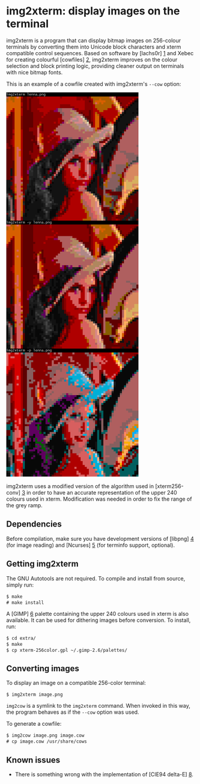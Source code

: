 img2xterm: display images on the terminal
=========================================

img2xterm is a program that can display bitmap images on 256-colour terminals
by converting them into Unicode block characters and xterm compatible control
sequences. Based on software by [lachs0r] [1] and Xebec for creating colourful
[cowfiles] [2], img2xterm improves on the colour selection and block printing
logic, providing cleaner output on terminals with nice bitmap fonts.

This is an example of a cowfile created with img2xterm's `--cow` option:

![Example of img2xterm in action.](lenna-img2xterm.png)

img2xterm uses a modified version of the algorithm used in [xterm256-conv] [3]
in order to have an accurate representation of the upper 240 colours used in
xterm. Modification was needed in order to fix the range of the grey ramp.

[1]: http://srsfckn.biz/cows/img2cow.c
[2]: http://www.nog.net/~tony/warez/cowsay.shtml
[3]: http://frexx.de/xterm-256-notes

Dependencies
------------

Before compilation, make sure you have development versions of [libpng]
[4] (for image reading) and [Ncurses] [5] (for terminfo support, optional).

[4]: http://www.libpng.org/pub/png/libpng.html
[5]: http://www.gnu.org/software/ncurses/ncurses.html

Getting img2xterm
-----------------

The GNU Autotools are not required. To compile and install from source,
simply run:

    $ make
    # make install

A [GIMP] [6] palette containing the upper 240 colours used in xterm is also
available. It can be used for dithering images before conversion. To install,
run:

    $ cd extra/
    $ make
    $ cp xterm-256color.gpl ~/.gimp-2.6/palettes/

[6]: http://www.gimp.org

Converting images
-----------------

To display an image on a compatible 256-color terminal:

    $ img2xterm image.png

`img2cow` is a symlink to the `img2xterm` command. When invoked in this way,
the program behaves as if the `--cow` option was used.

To generate a cowfile:

    $ img2cow image.png image.cow
    # cp image.cow /usr/share/cows

Known issues
------------
* There is something wrong with the implementation of [CIE94 delta-E] [8].

[8]: https://en.wikipedia.org/wiki/Color_difference#CIE94
